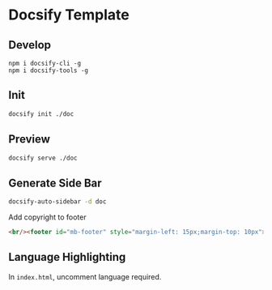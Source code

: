 # Docsify Template


## Develop

```
npm i docsify-cli -g
npm i docsify-tools -g
```

## Init
```bash
docsify init ./doc
```

## Preview
```bash
docsify serve ./doc
```

## Generate Side Bar

```bash
docsify-auto-sidebar -d doc
```

Add copyright to footer
```html
<br/><footer id="mb-footer" style="margin-left: 15px;margin-top: 10px"></footer>
```

## Language Highlighting

In `index.html`, uncomment language required.